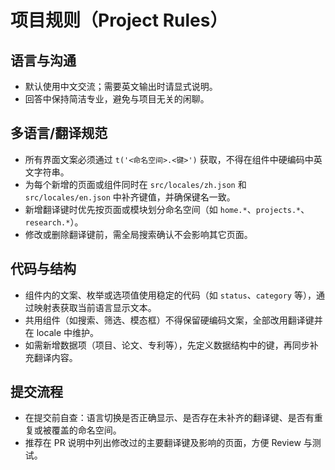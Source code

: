 # 项目规则（Project Rules）

## 语言与沟通
- 默认使用中文交流；需要英文输出时请显式说明。
- 回答中保持简洁专业，避免与项目无关的闲聊。

## 多语言/翻译规范
- 所有界面文案必须通过 `t('<命名空间>.<键>')` 获取，不得在组件中硬编码中英文字符串。
- 为每个新增的页面或组件同时在 `src/locales/zh.json` 和 `src/locales/en.json` 中补齐键值，并确保键名一致。
- 新增翻译键时优先按页面或模块划分命名空间（如 `home.*`、`projects.*`、`research.*`）。
- 修改或删除翻译键前，需全局搜索确认不会影响其它页面。

## 代码与结构
- 组件内的文案、枚举或选项值使用稳定的代码（如 `status`、`category` 等），通过映射表获取当前语言显示文本。
- 共用组件（如搜索、筛选、模态框）不得保留硬编码文案，全部改用翻译键并在 locale 中维护。
- 如需新增数据项（项目、论文、专利等），先定义数据结构中的键，再同步补充翻译内容。

## 提交流程
- 在提交前自查：语言切换是否正确显示、是否存在未补齐的翻译键、是否有重复或被覆盖的命名空间。
- 推荐在 PR 说明中列出修改过的主要翻译键及影响的页面，方便 Review 与测试。

